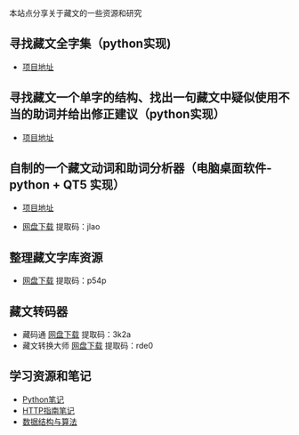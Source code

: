 本站点分享关于藏文的一些资源和研究  

## 寻找藏文全字集（python实现)

* [项目地址](https://github.com/puntsokCN/print_tibetian)

##  寻找藏文一个单字的结构、找出一句藏文中疑似使用不当的助词并给出修正建议（python实现）

* [项目地址](https://github.com/puntsokCN/tibetan_analysis)

## 自制的一个藏文动词和助词分析器（电脑桌面软件-python + QT5 实现）

* [项目地址](https://github.com/puntsokCN/tibetian_analysis_programe)

* [网盘下载](https://pan.baidu.com/s/1x-OXkKf4D18o_Qr-9f2Tcg )    提取码：jlao

## 整理藏文字库资源

* [网盘下载](https://pan.baidu.com/s/1LsAZ9zBCKWC3FoVcJAzPRg )     提取码：p54p 

## 藏文转码器

* 藏码通
  [网盘下载](https://pan.baidu.com/s/1cZ08l2eKgbLpo1uKHUJudw )     提取码：3k2a 
* 藏文转换大师
  [网盘下载](https://pan.baidu.com/s/1VJ3L8lzZ4XsA51Sai6j0hA )     提取码：rde0  

## 学习资源和笔记

* [Python笔记]()
* [HTTP指南笔记]( https://puntsokCN.github.io/note/http.html )
* [数据结构与算法](https://datastructure.xiaoxiaoming.xyz/#/)
